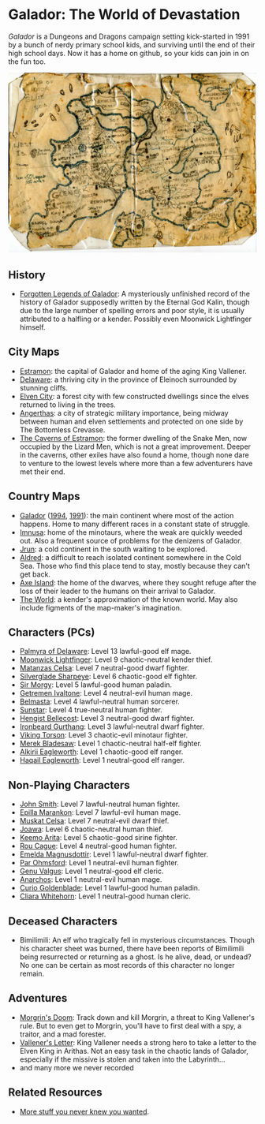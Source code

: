 # Galador: The World of Devastation

*Galador* is a Dungeons and Dragons campaign setting kick-started in 1991 by a bunch of nerdy primary school kids, and surviving until the end of their high school days. Now it has a home on github, so your kids can join in on the fun too.

![Galador Map](maps/countries/galador.1991.jpg?raw=true)

## History

  * [Forgotten Legends of Galador](history/legends-of-galador.pdf?raw=true): A mysteriously unfinished record of the history of Galador supposedly written by the Eternal God Kalin, though due to the large number of spelling errors and poor style, it is usually attributed to a halfling or a kender. Possibly even Moonwick Lightfinger himself.

## City Maps

  * [Estramon](maps/cities/estramon.jpg?raw=true): the capital of Galador and home of the aging King Vallener.
  * [Delaware](maps/cities/delaware.jpg?raw=true): a thriving city in the province of Eleinoch surrounded by stunning cliffs.
  * [Elven City](maps/cities/elven-city.jpg?raw=true): a forest city with few constructed dwellings since the elves returned to living in the trees.
  * [Angerthas](maps/cities/angerthas.jpg?raw=true): a city of strategic military importance, being midway between human and elven settlements and protected on one side by The Bottomless Crevasse.
  * [The Caverns of Estramon](maps/cities/estramon-caverns.pdf?raw=true): the former dwelling of the Snake Men, now occupied by the Lizard Men, which is not a great improvement. Deeper in the caverns, other exiles have also found a home, though none dare to venture to the lowest levels where more than a few adventurers have met their end.

## Country Maps

  * [Galador](maps/countries/galador.1995.jpg?raw=true) ([1994](maps/countries/galador.1994.jpg?raw=true), [1991](maps/countries/galador.1991.jpg?raw=true)): the main continent where most of the action happens. Home to many different races in a constant state of struggle.
  * [Imnusa](maps/countries/imnusa.jpg?raw=true): home of the minotaurs, where the weak are quickly weeded out. Also a frequent source of problems for the denizens of Galador.
  * [Jrun](maps/countries/jrun.jpg?raw=true): a cold continent in the south waiting to be explored.
  * [Aldred](maps/countries/aldred.jpg?raw=true): a difficult to reach isolated continent somewhere in the Cold Sea. Those who find this place tend to stay, mostly because they can't get back.
  * [Axe Island](maps/countries/axe-island.jpg?raw=true): the home of the dwarves, where they sought refuge after the loss of their leader to the humans on their arrival to Galador.
  * [The World](maps/countries/world.jpg?raw=true): a kender's approximation of the known world. May also include figments of the map-maker's imagination.

## Characters (PCs)

  * [Palmyra of Delaware](characters/palmyra-of-delaware.pdf?raw=true): Level 13 lawful-good elf mage.
  * [Moonwick Lightfinger](characters/moonwick-lightfinger.pdf?raw=true): Level 9 chaotic-neutral kender thief.
  * [Matanzas Celsa](characters/matanzas-celsa.pdf?raw=true): Level 7 neutral-good dwarf fighter.
  * [Silverglade Sharpeye](characters/silverglade-sharpeye.pdf?raw=true): Level 6 chaotic-good elf fighter.
  * [Sir Morgy](characters/sir-morgy.pdf?raw=true): Level 5 lawful-good human paladin.
  * [Getremen Ivaltone](characters/getremen-ivaltone.pdf?raw=true): Level 4 neutral-evil human mage.
  * [Belmasta](characters/belmasta.pdf?raw=true): Level 4 lawful-neutral human sorcerer.
  * [Sunstar](characters/sunstar.pdf?raw=true): Level 4 true-neutral human fighter.
  * [Hengist Bellecost](characters/hengist-bellecost.pdf?raw=true): Level 3 neutral-good dwarf fighter.
  * [Ironbeard Gurthang](characters/ironbeard-gurthang.pdf?raw=true): Level 3 lawful-neutral dwarf fighter.
  * [Viking Torson](characters/viking-torson.pdf?raw=true): Level 3 chaotic-evil minotaur fighter.
  * [Merek Bladesaw](characters/merek-bladesaw.pdf?raw=true): Level 1 chaotic-neutral half-elf fighter.
  * [Alkirii Eagleworth](characters/alkirii-eagleworth.pdf?raw=true): Level 1 chaotic-good elf ranger.
  * [Haqail Eagleworth](characters/haqail-eagleworth.pdf?raw=true): Level 1 neutral-good elf ranger.

## Non-Playing Characters

  * [John Smith](characters/john-smith.pdf?raw=true): Level 7 lawful-neutral human fighter.
  * [Epilla Marankon](characters/epilla-marankon.pdf?raw=true): Level 7 lawful-evil human mage.
  * [Muskat Celsa](characters/muskat-celsa.pdf?raw=true): Level 7 neutral-evil dwarf thief.
  * [Joawa](characters/joawa.pdf?raw=true): Level 6 chaotic-neutral human thief.
  * [Keemo Arita](characters/keemo-arita.pdf?raw=true): Level 5 chaotic-good sirine fighter.
  * [Rou Cague](characters/rou-cague.pdf?raw=true): Level 4 neutral-good human fighter.
  * [Emelda Magnusdottir](characters/emelda-magnusdottir.pdf?raw=true): Level 1 lawful-neutral dwarf fighter.
  * [Par Ohmsford](characters/par-ohmsford.pdf?raw=true): Level 1 neutral-evil human fighter.
  * [Genu Valgus](characters/genu-valgus.pdf?raw=true): Level 1 neutral-good elf cleric.
  * [Anarchos](characters/anarchos.pdf?raw=true): Level 1 neutral-evil human mage.
  * [Curio Goldenblade](characters/curio-goldenblade.pdf?raw=true): Level 1 lawful-good human paladin.
  * [Cliara Whitehorn](characters/cliara-whitehorn.pdf?raw=true): Level 1 neutral-good human cleric.

## Deceased Characters

  * Bimilimili: An elf who tragically fell in mysterious circumstances. Though his character sheet was burned, there have been reports of Bimilimili being resurrected or returning as a ghost. Is he alive, dead, or undead? No one can be certain as most records of this character no longer remain.

## Adventures

  * [Morgrin's Doom](adventures/morgrins-doom.pdf?raw=true): Track down and kill Morgrin, a threat to King Vallener's rule. But to even get to Morgrin, you'll have to first deal with a spy, a traitor, and a mad forester.
  * [Vallener's Letter](adventures/valleners-letter.pdf?raw=true): King Vallener needs a strong hero to take a letter to the Elven King in Arithas. Not an easy task in the chaotic lands of Galador, especially if the missive is stolen and taken into the Labyrinth...
  * and many more we never recorded

## Related Resources

  * [More stuff you never knew you wanted](https://rogerkeays.com).

